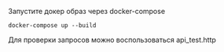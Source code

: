 Запустите докер образ через docker-compose
```
docker-compose up --build
```

Для проверки запросов можно воспользоваться api_test.http